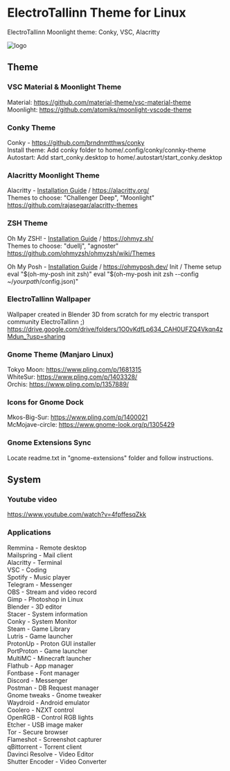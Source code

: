 # ElectroTallinn Theme for Linux
ElectroTallinn Moonlight theme: Conky, VSC, Alacritty

![logo](https://i.imgur.com/VsxGCqO.png)

## Theme
### VSC Material & Moonlight Theme
Material: https://github.com/material-theme/vsc-material-theme  
Moonlight: https://github.com/atomiks/moonlight-vscode-theme

### Conky Theme
Conky - https://github.com/brndnmtthws/conky  
Install theme: Add conky folder to home/.config/conky/connky-theme  
Autostart: Add start_conky.desktop to home/.autostart/start_conky.desktop

### Alacritty Moonlight Theme
Alacritty - [Installation Guide](https://github.com/alacritty/alacritty/blob/master/INSTALL.md) / https://alacritty.org/  
Themes to choose: "Challenger Deep", "Moonlight"  
https://github.com/rajasegar/alacritty-themes

### ZSH Theme
Oh My ZSH! - [Installation Guide](https://gist.github.com/yovko/becf16eecd3a1f69a4e320a95689249e) / https://ohmyz.sh/  
Themes to choose: "duellj", "agnoster"  
https://github.com/ohmyzsh/ohmyzsh/wiki/Themes  

Oh My Posh - [Installation Guide](https://ohmyposh.dev/docs/installation/linux) / https://ohmyposh.dev/
Init / Theme setup
eval "$(oh-my-posh init zsh)"
eval "$(oh-my-posh init zsh --config ~/_yourpath_/config.json)"

### ElectroTallinn Wallpaper
Wallpaper created in Blender 3D from scratch for my electric transport community ElectroTallinn ;)  
https://drive.google.com/drive/folders/1O0vKdfLp634_CAH0UFZQ4Vkqn4zMdun_?usp=sharing

### Gnome Theme (Manjaro Linux)
Tokyo Moon: https://www.pling.com/p/1681315  
WhiteSur: https://www.pling.com/p/1403328/  
Orchis: https://www.pling.com/p/1357889/

### Icons for Gnome Dock
Mkos-Big-Sur: https://www.pling.com/p/1400021  
McMojave-circle: https://www.gnome-look.org/p/1305429

### Gnome Extensions Sync
Locate readme.txt in "gnome-extensions" folder and follow instructions.

## System

### Youtube video
https://www.youtube.com/watch?v=4fpffesqZkk

### Applications  
Remmina - Remote desktop  
Mailspring - Mail client  
Alacritty - Terminal  
VSC - Coding  
Spotify - Music player  
Telegram - Messenger  
OBS - Stream and video record  
Gimp - Photoshop in Linux  
Blender - 3D editor  
Stacer - System information  
Conky - System Monitor  
Steam - Game Library  
Lutris - Game launcher  
ProtonUp - Proton GUI installer  
PortProton - Game launcher  
MultiMC - Minecraft launcher  
Flathub - App manager  
Fontbase - Font manager  
Discord - Messenger  
Postman - DB Request manager  
Gnome tweaks - Gnome tweaker  
Waydroid - Android emulator  
Coolero - NZXT control  
OpenRGB - Control RGB lights  
Etcher - USB image maker  
Tor - Secure browser  
Flameshot - Screenshot capturer  
qBittorrent - Torrent client  
Davinci Resolve - Video Editor  
Shutter Encoder - Video Converter
